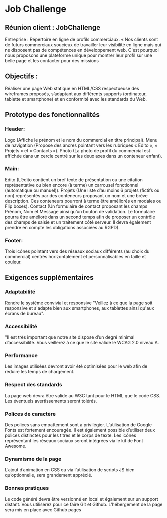 # Job Challenge

## Réunion client : JobChallenge
Entreprise : Répertoire en ligne de profils commerciaux.
« Nos clients sont de futurs commerciaux soucieux de travailler leur visibilité en ligne mais qui
ne disposent pas de compétences en développement web. C'est pourquoi nous proposons
une plateforme unique pour montrer leur profil sur une belle page et les contacter pour des
missions 

## Objectifs :
Réaliser une page Web statique en HTML/CSS respectueuse des wireframes proposés,
s’adaptant aux différents supports (ordinateur, tablette et smartphone) et en conformité avec
les standards du Web.

## Prototype des fonctionnalités
### Header: 
Logo (Affiche le prénom et le nom du commercial en titre principal).
Menu de navigation (Propose des ancres pointant vers les rubriques « Edito », « Projets » et « Contacts »).
Photo (La photo de profil du commercial est affichée dans un cercle centré sur les deux axes dans un conteneur enfant).

### Main:
Edito (L’édito contient un bref texte de présentation ou une citation représentative ou bien encore (à terme) un carrousel fonctionnel (automatique ou manuel)).
Projets (Une liste d’au moins 6 projets (fictifs ou non) représentés par des conteneurs proposant un nom et une brève description. Ces conteneurs pourront à terme être améliorés en modales ou Flip boxes).
Contact (Un formulaire de contact proposant les champs Prénom, Nom et Message ainsi qu’un bouton de validation. Le formulaire pourra être amélioré dans un second temps afin de proposer un contrôle des champs de saisie et un traitement côté serveur. Il devra également prendre en compte les obligations associées au RGPD).

### Footer:
Trois icônes pointant vers des réseaux sociaux différents (au choix du commercial) centrés horizontalement et personnalisables en taille et couleur.

## Exigences supplémentaires
### Adaptabilité 
Rendre le système convivial et responsive "Veillez à ce que la page soit responsive et s'adapte bien aux smartphones, aux tablettes ainsi qu'aux écrans de bureau".
### Accessibilité
"Il est très important que notre site dispose d’un degré minimal d’accessibilité. Vous veillerez à ce que le site valide le WCAG 2.0 niveau A.
### Performance
Les images utilisées devront avoir été optimisées pour le web afin de réduire les temps de chargement.
### Respect des standards
La page web devra être valide au W3C tant pour le HTML que le code CSS. Les éventuels avertissements seront tolérés.
### Polices de caractère
Des polices sans empattement sont à privilégier. L’utilisation de Google Fonts est fortement encouragée. Il est également possible d’utiliser deux polices distinctes pour les titres et le corps de texte. Les icônes représentant les réseaux sociaux seront intégrées via le kit de Font Awesome.
### Dynamisme de la page
L’ajout d’animation en CSS ou via l’utilisation de scripts JS bien qu’optionnelle, sera grandement apprécié.
### Bonnes pratiques
Le code généré devra être versionné en local et également sur un support distant. Vous utiliserez pour ce faire Git et Github. L’hébergement de la page sera mis en place avec Github pages
